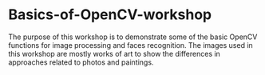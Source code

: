 # Basics-of-OpenCV-workshop
The purpose of this workshop is to demonstrate some of the basic OpenCV functions for image processing and faces recognition. The images used in this workshop are mostly works of art to show the differences in approaches related to photos and paintings.
